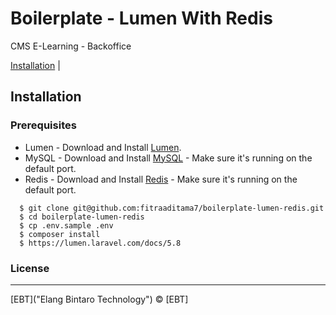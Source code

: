 # Boilerplate - Lumen With Redis
CMS E-Learning - Backoffice

[Installation](#installation) |


## Installation

### Prerequisites
- Lumen - Download and Install [Lumen](https://lumen.laravel.com/docs/5.8).
- MySQL - Download and Install [MySQL](https://www.mysql.com/downloads/) - Make sure it's running on the default port.
- Redis - Download and Install [Redis](https://redis.io/download/) - Make sure it's running on the default port.

```
  $ git clone git@github.com:fitraaditama7/boilerplate-lumen-redis.git
  $ cd boilerplate-lumen-redis
  $ cp .env.sample .env
  $ composer install
  $ https://lumen.laravel.com/docs/5.8
```

### License
----

[EBT]("Elang Bintaro Technology") © [EBT]
